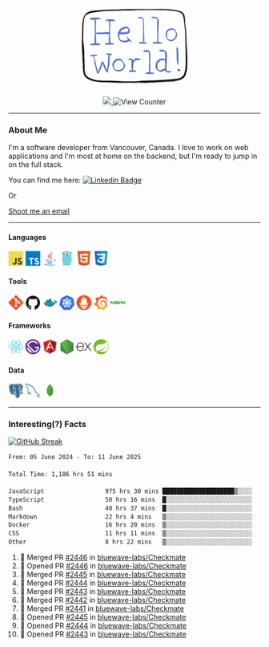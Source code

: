<div align="center">
    <img src="./img/hello_world.webp" height="200px" width="">
    <div>
        <a href="https://www.linkedin.com/in/ajhollid">
            <img src="https://img.shields.io/badge/LinkedIn-blue"/>
        </a>
        <img src="https://komarev.com/ghpvc/?username=ajhollid&color=yellow" alt="View Counter">
    </div>
</div>

---

### About Me

I'm a software developer from Vancouver, Canada. I love to work on web applications and I'm most at home on the backend, but I'm ready to jump in on the full stack.

You can find me here: [![Linkedin Badge](https://img.shields.io/badge/-ajhollid-blue?style=flat&logo=Linkedin&logoColor=white)](https://www.linkedin.com/in/ajhollid)

Or

[Shoot me an email](mailto:ajhollid@gmail.com)

---

#### Languages

<div>
    <img src="./img/devicons/javascript-original.svg" width=30 height=30 alt="JavaScript">
    <img src="/img/devicons/typescript-original.svg" width=30 height=30 alt="TypeScript">
    <img src="./img/devicons/java-original.svg" width=30 height=30 alt="Java">
    <img src="./img/devicons/go-original.svg" width=30 height=30 alt="Golang">
    <img src="./img/devicons/html5-original.svg" width=30 height=30 alt="HTML 5">
    <img src="./img/devicons/css3-original.svg" width=30 height=30 alt="CSS 3">
</div>

#### Tools

<div>
    <img src="./img/devicons/git-original.svg" width=30 height=30 alt="Git">
    <img src="./img/devicons/github-original.svg" width=30 height=30 alt="Github">
    <img src="./img/devicons/docker-original.svg" width=30 
    height=30 alt="Docker">
    <img src="./img/devicons/kubernetes-original.svg" width=30 height=30 alt="K8">
    <img src="./img/devicons/prometheus-original.svg" width=30 height=30 alt="Prometheus">
    <img src="./img/devicons/grafana-original.svg" width=30 height=30 alt="Grafana">
    <img src="./img/devicons/nginx-original.svg" width=30 height=30 alt="Nginx">
</div>

#### Frameworks

<div>
    <img src="./img/devicons/react-original.svg" width=30 height=30 alt="React">
    <img src="./img/devicons/gatsby-original.svg" width=30 height=30 alt="Gatsby">
    <img src="./img/devicons/angularjs-original.svg" width=30 height=30 alt="AngularJS">
    <img src="./img/devicons/nodejs-original.svg" width=30 height=30 alt="NodeJS">
    <img src="./img/devicons/express-original.svg" width=30 height=30 alt="Express">
    <img src="./img/devicons/spring-original.svg" width=30 height=30 alt="Spring">
</div>

#### Data

<div>
    <img src="./img/devicons/postgresql-original.svg" width=30 height=30 alt="Postgresql">
    <img src="./img/devicons/mysql-original.svg" width=30 height=30 alt="Mysql">
    <img src="./img/devicons/mongodb-original.svg" width=30 height=30 alt="MongoDB">
</div>

---

### Interesting(?) Facts

[![GitHub Streak](http://github-readme-streak-stats.herokuapp.com?user=ajhollid)](https://git.io/streak-stats)

 <!--START_SECTION:waka-->

```txt
From: 05 June 2024 - To: 11 June 2025

Total Time: 1,186 hrs 51 mins

JavaScript                 975 hrs 30 mins ████████████████████▒░░░░   81.62 %
TypeScript                 50 hrs 16 mins  █░░░░░░░░░░░░░░░░░░░░░░░░   04.21 %
Bash                       40 hrs 37 mins  █░░░░░░░░░░░░░░░░░░░░░░░░   03.40 %
Markdown                   22 hrs 4 mins   ▒░░░░░░░░░░░░░░░░░░░░░░░░   01.85 %
Docker                     16 hrs 20 mins  ▒░░░░░░░░░░░░░░░░░░░░░░░░   01.37 %
CSS                        11 hrs 11 mins  ▒░░░░░░░░░░░░░░░░░░░░░░░░   00.94 %
Other                      8 hrs 22 mins   ▒░░░░░░░░░░░░░░░░░░░░░░░░   00.70 %
```

<!--END_SECTION:waka-->


<!--START_SECTION:activity-->
1. 🎉 Merged PR [#2446](https://github.com/bluewave-labs/Checkmate/pull/2446) in [bluewave-labs/Checkmate](https://github.com/bluewave-labs/Checkmate)
2. 💪 Opened PR [#2446](https://github.com/bluewave-labs/Checkmate/pull/2446) in [bluewave-labs/Checkmate](https://github.com/bluewave-labs/Checkmate)
3. 🎉 Merged PR [#2445](https://github.com/bluewave-labs/Checkmate/pull/2445) in [bluewave-labs/Checkmate](https://github.com/bluewave-labs/Checkmate)
4. 🎉 Merged PR [#2444](https://github.com/bluewave-labs/Checkmate/pull/2444) in [bluewave-labs/Checkmate](https://github.com/bluewave-labs/Checkmate)
5. 🎉 Merged PR [#2443](https://github.com/bluewave-labs/Checkmate/pull/2443) in [bluewave-labs/Checkmate](https://github.com/bluewave-labs/Checkmate)
6. 🎉 Merged PR [#2442](https://github.com/bluewave-labs/Checkmate/pull/2442) in [bluewave-labs/Checkmate](https://github.com/bluewave-labs/Checkmate)
7. 🎉 Merged PR [#2441](https://github.com/bluewave-labs/Checkmate/pull/2441) in [bluewave-labs/Checkmate](https://github.com/bluewave-labs/Checkmate)
8. 💪 Opened PR [#2445](https://github.com/bluewave-labs/Checkmate/pull/2445) in [bluewave-labs/Checkmate](https://github.com/bluewave-labs/Checkmate)
9. 💪 Opened PR [#2444](https://github.com/bluewave-labs/Checkmate/pull/2444) in [bluewave-labs/Checkmate](https://github.com/bluewave-labs/Checkmate)
10. 💪 Opened PR [#2443](https://github.com/bluewave-labs/Checkmate/pull/2443) in [bluewave-labs/Checkmate](https://github.com/bluewave-labs/Checkmate)
<!--END_SECTION:activity-->
